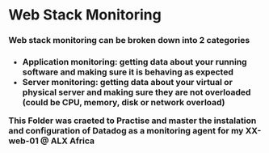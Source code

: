 <h1>Web Stack Monitoring</h1>
<h3>Web stack monitoring can be broken down into 2 categories<h3>
<ul><li>Application monitoring: getting data about your running software and making sure it is behaving as expected</li>
<li>Server monitoring: getting data about your virtual or physical server and making sure they are not overloaded (could be CPU, memory, disk or network overload)</li></ul>
<p>This Folder was craeted to Practise and master the instalation and configuration of Datadog as a monitoring agent for my XX-web-01 @ ALX Africa<p>
